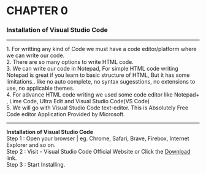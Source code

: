 # CHAPTER 0
### Installation of Visual Studio Code
<hr>
1. For writting any kind of Code we must have a code editor/platform where we can write our code.<br>
2. There are so many options to write HTML code.<br>
3. We can write our code in Notepad, For simple HTML code writing Notepad is great if you learn to basic structure of HTML, But it has some limitations.. like no auto complete, no syntax sugesstions, no extensions to use, no applicable themes.<br>
4. For advance HTML code writing we used some code editor like Notepad+ , Lime Code, Ultra Edit and Visual Studio Code(VS Code)<br>
5. We will go with Visual Studio Code text-editor. This is Absolutely Free Code editor Application Provided by Microsoft.
<hr>

<b>Installation of Visual Studio Code</b><br>
Step 1 : Open your browser | eg. Chrome, Safari, Brave, Firebox, Internet Explorer and so on.<br>
Step 2 : Visit - Visual Studio Code Official Website or Click the <a href="https://code.visualstudio.com/" target="_blank">Download</a> link.<br>
Step 3 : Start Installing.